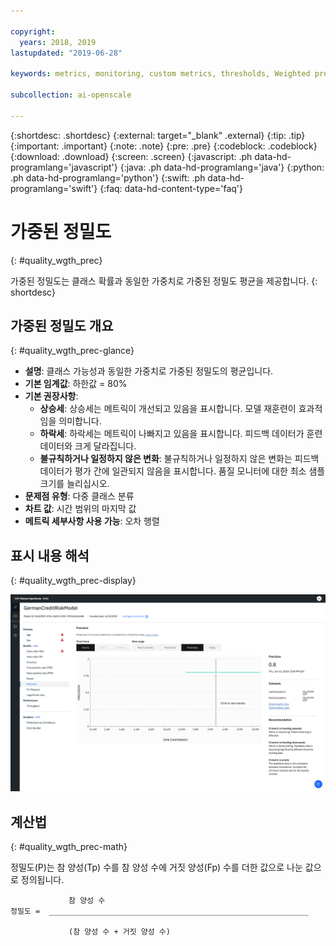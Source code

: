 ```yaml
---

copyright:
  years: 2018, 2019
lastupdated: "2019-06-28"

keywords: metrics, monitoring, custom metrics, thresholds, Weighted precision

subcollection: ai-openscale

---
```


{:shortdesc: .shortdesc}
{:external: target="_blank" .external}
{:tip: .tip}
{:important: .important}
{:note: .note}
{:pre: .pre}
{:codeblock: .codeblock}
{:download: .download}
{:screen: .screen}
{:javascript: .ph data-hd-programlang='javascript'}
{:java: .ph data-hd-programlang='java'}
{:python: .ph data-hd-programlang='python'}
{:swift: .ph data-hd-programlang='swift'}
{:faq: data-hd-content-type='faq'}

# 가중된 정밀도
{: #quality_wgth_prec}

가중된 정밀도는 클래스 확률과 동일한 가중치로 가중된 정밀도 평균을 제공합니다.
{: shortdesc}

## 가중된 정밀도 개요
{: #quality_wgth_prec-glance}

- **설명**: 클래스 가능성과 동일한 가중치로 가중된 정밀도의 평균입니다.
- **기본 임계값**: 하한값 = 80%
- **기본 권장사항**:
   - **상승세**: 상승세는 메트릭이 개선되고 있음을 표시합니다. 모델 재훈련이 효과적임을 의미합니다.
   - **하락세**: 하락세는 메트릭이 나빠지고 있음을 표시합니다. 피드백 데이터가 훈련 데이터와 크게 달라집니다.
   - **불규칙하거나 일정하지 않은 변화**: 불규칙하거나 일정하지 않은 변화는 피드백 데이터가 평가 간에 일관되지 않음을 표시합니다. 품질 모니터에 대한 최소 샘플 크기를 늘리십시오.
- **문제점 유형**: 다중 클래스 분류
- **차트 값**: 시간 범위의 마지막 값
- **메트릭 세부사항 사용 가능**: 오차 행렬

## 표시 내용 해석
{: #quality_wgth_prec-display}

![가중된 정밀도 차트가 표시되어 있습니다.](images/quality-precision.png)

## 계산법
{: #quality_wgth_prec-math}

정밀도(P)는 참 양성(Tp) 수를 참 양성 수에 거짓 양성(Fp) 수를 더한 값으로 나눈 값으로 정의됩니다.


```
             참 양성 수
정밀도 =  __________________________________________________________

             (참 양성 수 + 거짓 양성 수)
```
